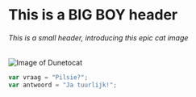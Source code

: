 # This is a BIG BOY header
###### This is a small header, introducing this epic cat image

![Image of Dunetocat](https://octodex.github.com/images/dunetocat.png)


``` javascript
var vraag = "Pilsie?";
var antwoord = "Ja tuurlijk!";
```
